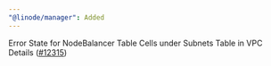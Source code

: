```yaml
---
"@linode/manager": Added
---
```


Error State for NodeBalancer Table Cells under Subnets Table in VPC Details ([#12315](https://github.com/linode/manager/pull/12315))
